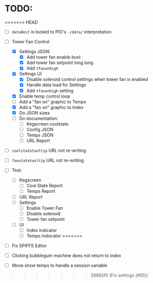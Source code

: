 # TODO:

<<<<<<< HEAD
- [ ] `dataHost` is locked to PIO's `./data/` interpretation

- [ ] Tower Fan Control
    - [x] Settings JSON:
        - [x] Add tower fan enable bool
        - [x] Add tower fan setpoint long long
        - [x] Add `tfanonhigh`
    - [x] Settings UI
        - [x] Disable solenoid control settings when tower fan is enabled
        - [x] Handle data load for Settings
        - [x] Add `tfanonhigh` setting
    - [x] Enable temp control loop
    - [ ] Add a "fan on" graphic to Temps
    - [x] Add a "fan on" graphic to Index
    - [x] Do JSON sizes
    - [ ] Do documentation:
        - [ ] Kegscreen coolstate
        - [ ] Config JSON
        - [ ] Temps JSON
        - [ ] URL Report
- [ ] `coolstatetooltip` URL not re-writing
- [ ] `fanstatetooltip` URL not re-writing
- [ ] Test:
    - [ ] Kegscreen
        - [ ] Cool State Report
        - [ ] Temps Report
    - [ ] URL Report
    - [ ] Settings
        - [ ] Enable Tower Fan
        - [ ] Disable solenoid
        - [ ] Tower fan setpoint
    - [ ] UI
        - [ ] Index indicator
        - [ ] Temps indocator
=======
- [ ] Fix SPIFFS Editor
- [ ] Clicking bubblegum machine does not return to index
- [ ] Move show temps to handle a session variable
>>>>>>> 38882f5 (Fix settings (#65))
